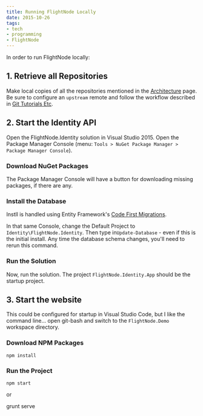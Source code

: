 ```yaml
---
title: Running FlightNode Locally
date: 2015-10-26
tags:
- tech
- programming
- FlightNode
---
```


In order to run FlightNode locally:

## 1. Retrieve all Repositories

Make local copies of all the repositories mentioned in the [Architecture](/coding/architecture)
page. Be sure to configure an `upstream` remote and follow the workflow
described in [Git Tutorials Etc](/archive/2015-24-git-tutorials-etc).

## 2. Start the Identity API

Open the FlightNode.Identity solution in Visual Studio 2015. Open the
Package Manager Console (menu: `Tools > NuGet Package Manager > Package
Manager Console`).

<!-- truncate -->

### Download NuGet Packages

The Package Manager Console will have a button for downloading missing
packages, if there are any.

### Install the Database

Instll is handled using Entity Framework's [Code First Migrations](https://msdn.microsoft.com/en-us/data/jj591621.aspx).

In that same Console, change the Default Project to `Identity\FlightNode.Identity`.
Then type in`Update-Database` - even if this is the initial install. Any time
the database schema changes, you'll need to rerun this command.

### Run the Solution

Now, run the solution. The project `FlightNode.Identity.App` should be
the startup project.

## 3. Start the website

This could be configured for startup in Visual Studio Code, but I like the
command line... open git-bash and switch to the `FlightNode.Demo`
workspace directory.

### Download NPM Packages

    npm install

### Run the Project

    npm start

or

 grunt serve
